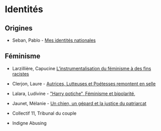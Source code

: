 
# Identités

## Origines

* Seban, Pablo - [Mes identités nationales](https://www.youtube.com/watch?v=t_ffScPscM8)

## Féminisme

- <i class="fa fa-film"></i> 
  Larzillière, Capucine [L’instrumentalisation du féminisme à des fins racistes](https://www.youtube.com/watch?v=9Xf2Zk1AnHk) 
- <i class="fa fa-film"></i> 
  Clerjon, Laure -
  [Autrices, Lutteuses et Poétesses remontent en selle](https://www.youtube.com/watch?v=mfqmg9CMgH4)
- <i class="fa fa-film"></i> 
  Lalara, Ludivine  - 
  ["Harry potiche", Féminisme et bipolarité](https://www.youtube.com/watch?v=IexogRZXgdE), 
- <i class="fa fa-film"></i> 
  Jaunet, Mélanie - 
  [Un chien, un gépard et la justice du patriarcat](https://www.youtube.com/watch?v=bB5B9B7MvrQ) 

- <i class="fa fa-book"></i> 
  Collectif 11, Tribunal du couple
- <i class="fa fa-book"></i> 
  Indigne Abusing
